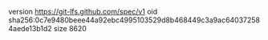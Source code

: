 version https://git-lfs.github.com/spec/v1
oid sha256:0c7e9480beee44a92ebc4995103529d8b468449c3a9ac640372584aede13b1d2
size 8620
